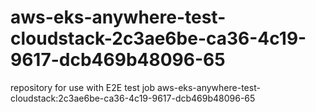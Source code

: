 # aws-eks-anywhere-test-cloudstack-2c3ae6be-ca36-4c19-9617-dcb469b48096-65
repository for use with E2E test job aws-eks-anywhere-test-cloudstack:2c3ae6be-ca36-4c19-9617-dcb469b48096-65
